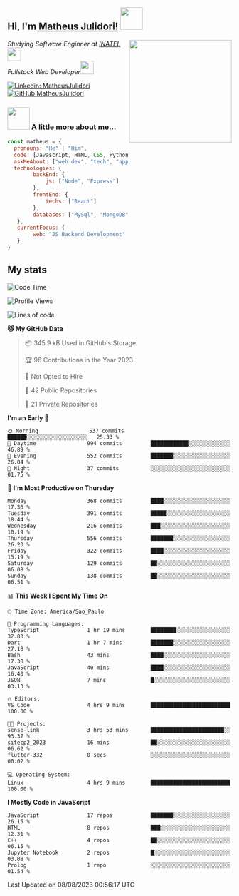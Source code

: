 <h2> Hi, I'm <a href="https://matheusjulidori.github.io" target="_blank">Matheus Julidori!</a> <img src="https://media.giphy.com/media/12oufCB0MyZ1Go/giphy.gif" width="50"></h2>
<img align='right' src="https://media.giphy.com/media/3oKIPnAiaMCws8nOsE/giphy.gif" width="230" height="auto">
<p><em>Studying Software Enginner at <a href="http://www.inatel.br" target="_blank">INATEL</a><img src="https://media.giphy.com/media/fYSnHlufseco8Fh93Z/giphy.gif" width="30"></br>
  Fullstack Web Developer<img src="https://media.giphy.com/media/WUlplcMpOCEmTGBtBW/giphy.gif" width="30">
</em></p>

[![Linkedin: MatheusJulidori](https://img.shields.io/badge/-MatheusJulidori-blue?style=flat-square&logo=Linkedin&logoColor=white&link=https://www.linkedin.com/in/MatheusJulidori/)](https://www.linkedin.com/in/MatheusJulidori/)
[![GitHub MatheusJulidori](https://img.shields.io/github/followers/matheusjulidori?label=follow&style=social)](https://github.com/MatheusJulidori)


### <img src="https://media.giphy.com/media/VgCDAzcKvsR6OM0uWg/giphy.gif" width="50"> A little more about me...  

```javascript
const matheus = {
  pronouns: "He" | "Him",
  code: [Javascript, HTML, CSS, Python, Java, C++, Elixir],
  askMeAbout: ["web dev", "tech", "app dev", "games","blockchain"],
  technologies: {
        backEnd: {
            js: ["Node", "Express"]
        },
        frontEnd: {
            techs: ["React"]
        },
        databases: ["MySql", "MongoDB","PostgreSQL","Neo4J"],
   },
   currentFocus: {
        web: "JS Backend Development"
   }
}
```
<h2>My stats</h2>

<!--START_SECTION:waka-->
![Code Time](http://img.shields.io/badge/Code%20Time-314%20hrs%2048%20mins-blue)

![Profile Views](http://img.shields.io/badge/Profile%20Views-0-blue)

![Lines of code](https://img.shields.io/badge/From%20Hello%20World%20I%27ve%20Written-6.8%20million%20lines%20of%20code-blue)

**🐱 My GitHub Data** 

> 📦 345.9 kB Used in GitHub's Storage 
 > 
> 🏆 96 Contributions in the Year 2023
 > 
> 🚫 Not Opted to Hire
 > 
> 📜 42 Public Repositories 
 > 
> 🔑 21 Private Repositories 
 > 
**I'm an Early 🐤** 

```text
🌞 Morning                537 commits         ██████░░░░░░░░░░░░░░░░░░░   25.33 % 
🌆 Daytime                994 commits         ████████████░░░░░░░░░░░░░   46.89 % 
🌃 Evening                552 commits         ███████░░░░░░░░░░░░░░░░░░   26.04 % 
🌙 Night                  37 commits          ░░░░░░░░░░░░░░░░░░░░░░░░░   01.75 % 
```
📅 **I'm Most Productive on Thursday** 

```text
Monday                   368 commits         ████░░░░░░░░░░░░░░░░░░░░░   17.36 % 
Tuesday                  391 commits         █████░░░░░░░░░░░░░░░░░░░░   18.44 % 
Wednesday                216 commits         ███░░░░░░░░░░░░░░░░░░░░░░   10.19 % 
Thursday                 556 commits         ███████░░░░░░░░░░░░░░░░░░   26.23 % 
Friday                   322 commits         ████░░░░░░░░░░░░░░░░░░░░░   15.19 % 
Saturday                 129 commits         ██░░░░░░░░░░░░░░░░░░░░░░░   06.08 % 
Sunday                   138 commits         ██░░░░░░░░░░░░░░░░░░░░░░░   06.51 % 
```


📊 **This Week I Spent My Time On** 

```text
🕑︎ Time Zone: America/Sao_Paulo

💬 Programming Languages: 
TypeScript               1 hr 19 mins        ████████░░░░░░░░░░░░░░░░░   32.03 % 
Dart                     1 hr 7 mins         ███████░░░░░░░░░░░░░░░░░░   27.18 % 
Bash                     43 mins             ████░░░░░░░░░░░░░░░░░░░░░   17.30 % 
JavaScript               40 mins             ████░░░░░░░░░░░░░░░░░░░░░   16.40 % 
JSON                     7 mins              █░░░░░░░░░░░░░░░░░░░░░░░░   03.13 % 

🔥 Editors: 
VS Code                  4 hrs 9 mins        █████████████████████████   100.00 % 

🐱‍💻 Projects: 
sense-link               3 hrs 53 mins       ███████████████████████░░   93.37 % 
sitecp2_2023             16 mins             ██░░░░░░░░░░░░░░░░░░░░░░░   06.62 % 
flutter-332              0 secs              ░░░░░░░░░░░░░░░░░░░░░░░░░   00.02 % 

💻 Operating System: 
Linux                    4 hrs 9 mins        █████████████████████████   100.00 % 
```

**I Mostly Code in JavaScript** 

```text
JavaScript               17 repos            ███████░░░░░░░░░░░░░░░░░░   26.15 % 
HTML                     8 repos             ███░░░░░░░░░░░░░░░░░░░░░░   12.31 % 
C++                      4 repos             ██░░░░░░░░░░░░░░░░░░░░░░░   06.15 % 
Jupyter Notebook         2 repos             █░░░░░░░░░░░░░░░░░░░░░░░░   03.08 % 
Prolog                   1 repo              ░░░░░░░░░░░░░░░░░░░░░░░░░   01.54 % 
```




 Last Updated on 08/08/2023 00:56:17 UTC
<!--END_SECTION:waka-->
